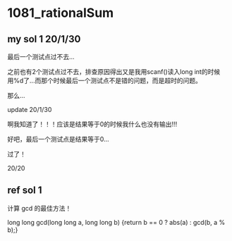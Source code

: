 # 1081_rationalSum

## my sol 1     20/1/30     

最后一个测试点过不去...

之前也有2个测试点过不去，排查原因得出又是我用scanf()读入long int的时候用%d了...而那个时候最后一个测试点不是错的问题，而是超时的问题。

那么...

update 20/1/30

啊我知道了！！！应该是结果等于0的时候我什么也没有输出!!!

好吧，最后一个测试点是结果等于0...

过了！ 

20/20

## ref sol 1

计算 gcd 的最佳方法！

long long gcd(long long a, long long b) {return b == 0 ? abs(a) : gcd(b, a % b);}